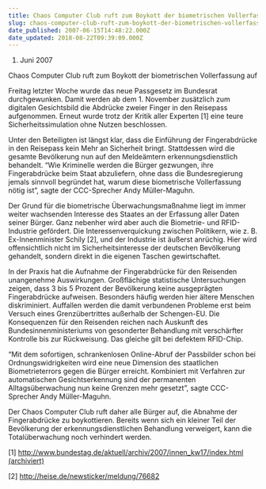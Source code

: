 ```yaml
---
title: Chaos Computer Club ruft zum Boykott der biometrischen Vollerfassung auf
slug: chaos-computer-club-ruft-zum-boykott-der-biometrischen-vollerfassung-auf
date_published: 2007-06-15T14:48:22.000Z
date_updated: 2018-08-22T09:39:09.000Z
---
```


1. Juni 2007

Chaos Computer Club ruft zum Boykott der biometrischen Vollerfassung auf

Freitag letzter Woche wurde das neue Passgesetz im Bundesrat durchgewunken. Damit werden ab dem 1. November zusätzlich zum digitalen Gesichtsbild die Abdrücke zweier Finger in den Reisepass aufgenommen. Erneut wurde trotz der Kritik aller Experten [1] eine teure Sicherheitssimulation ohne Nutzen beschlossen.

Unter den Beteiligten ist längst klar, dass die Einführung der Fingerabdrücke in den Reisepass kein Mehr an Sicherheit bringt. Stattdessen wird die gesamte Bevölkerung nun auf den Meldeämtern erkennungsdienstlich behandelt. “Wie Kriminelle werden die Bürger gezwungen, ihre Fingerabdrücke beim Staat abzuliefern, ohne dass die Bundesregierung jemals sinnvoll begründet hat, warum diese biometrische Vollerfassung nötig ist”, sagte der CCC-Sprecher Andy Müller-Maguhn.

Der Grund für die biometrische Überwachungsmaßnahme liegt im immer weiter wachsenden Interesse des Staates an der Erfassung aller Daten seiner Bürger. Ganz nebenher wird aber auch die Biometrie- und RFID-Industrie gefördert. Die Interessenverquickung zwischen Politikern, wie z. B. Ex-Innenminister Schily [2], und der Industrie ist äußerst anrüchig. Hier wird offensichtlich nicht im Sicherheitsinteresse der deutschen Bevölkerung gehandelt, sondern direkt in die eigenen Taschen gewirtschaftet.

In der Praxis hat die Aufnahme der Fingerabdrücke für den Reisenden unangenehme Auswirkungen. Großflächige statistische Untersuchungen zeigen, dass 3 bis 5 Prozent der Bevölkerung keine ausgeprägten Fingerabdrücke aufweisen. Besonders häufig werden hier ältere Menschen diskriminiert. Auffallen werden die damit verbundenen Probleme erst beim Versuch eines Grenzübertrittes außerhalb der Schengen-EU. Die Konsequenzen für den Reisenden reichen nach Auskunft des Bundesinnenministeriums von gesonderter Behandlung mit verschärfter Kontrolle bis zur Rückweisung. Das gleiche gilt bei defektem RFID-Chip.

“Mit dem sofortigen, schrankenlosen Online-Abruf der Passbilder schon bei Ordnungswidrigkeiten wird eine neue Dimension des staatlichen Biometrieterrors gegen die Bürger erreicht. Kombiniert mit Verfahren zur automatischen Gesichtserkennung sind der permanenten Alltagsüberwachung nun keine Grenzen mehr gesetzt”, sagte CCC-Sprecher Andy Müller-Maguhn.

Der Chaos Computer Club ruft daher alle Bürger auf, die Abnahme der Fingerabdrücke zu boykottieren. Bereits wenn sich ein kleiner Teil der Bevölkerung der erkennungsdienstlichen Behandlung verweigert, kann die Totalüberwachung noch verhindert werden.

[1] [http://www.bundestag.de/aktuell/archiv/2007/innen_kw17/index.html (archiviert)](http://web.archive.org/web/20070618113420/http://www.bundestag.de:80/aktuell/archiv/2007/innen_kw17/index.html)

[2] [http://heise.de/newsticker/meldung/76682
](http://heise.de/newsticker/meldung/76682)

